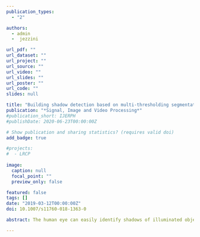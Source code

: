 ```yaml
---
publication_types:
  - "2"

authors:
  - admin
  -  jezzini

url_pdf: ""
url_dataset: ""
url_project: ""
url_source: ""
url_video: ""
url_slides: ""
url_poster: ""
url_code: ""
slides: null

title: "Building shadow detection based on multi-thresholding segmentation"
publication: "*Signal, Image and Video Processing*"
#publication_short: IJERPH
#publishDate: 2020-06-23T00:00:00Z

# Show publication and sharing statistics? (requires valid doi)
add_badge: true

#projects:
#  - LRCP
  
image:
  caption: null
  focal_point: ""
  preview_only: false

featured: false
tags: []
date: "2019-03-12T00:00:00Z"
doi: 10.1007/s11760-018-1363-0

abstract: The human eye can easily identify shadows of illuminated objects. However, automatically detecting such shadows with the use of computer tools is a challenging research problem. In this paper, an approach toward successful building shadow detection based on multi-threshold image segmentation technique is introduced and analyzed. Accuracy assessment and computing time analyses conducted over seven study areas from two reference datasets show the high performance of our proposed approach in detecting real shadows with a 93.75% accuracy.

---
```

